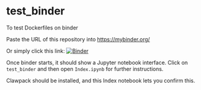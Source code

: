# test_binder
To test Dockerfiles on binder

Paste the URL of this repository into https://mybinder.org/

Or simply click this link: 
[![Binder](https://mybinder.org/badge_logo.svg)](https://mybinder.org/v2/gh/https%3A%2F%2Fhub.gke.mybinder.org%2Fuser%2Frjleveque-test_binder-pv6fynh5%2Ftree%2Ftest_binder/master)

Once binder starts, it should show a Jupyter notebook interface.  Click on `test_binder` and then open `Index.ipynb` for further instructions.

Clawpack should be installed, and this Index notebook lets you confirm this.
